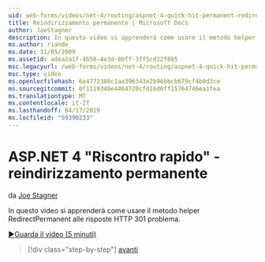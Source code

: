 ```yaml
---
uid: web-forms/videos/net-4/routing/aspnet-4-quick-hit-permanent-redirect
title: Reindirizzamento permanente | Microsoft Docs
author: JoeStagner
description: In questo video si apprenderà come usare il metodo helper RedirectPermanent alle risposte HTTP 301 problema.
ms.author: riande
ms.date: 11/05/2009
ms.assetid: adea2a1f-4650-4e3d-8bff-3ff5cd22f895
msc.legacyurl: /web-forms/videos/net-4/routing/aspnet-4-quick-hit-permanent-redirect
msc.type: video
ms.openlocfilehash: 6e4772380c1aa396343e2b96bbcb679cf4b0d3ce
ms.sourcegitcommit: 0f1119340e4464720cfd16d0ff15764746ea1fea
ms.translationtype: MT
ms.contentlocale: it-IT
ms.lasthandoff: 04/17/2019
ms.locfileid: "59390233"
---
```

# <a name="aspnet-4-quick-hit---permanent-redirect"></a>ASP.NET 4 "Riscontro rapido" - reindirizzamento permanente

da [Joe Stagner](https://github.com/JoeStagner)

In questo video si apprenderà come usare il metodo helper RedirectPermanent alle risposte HTTP 301 problema. 

[&#9654;Guarda il video (5 minuti)](https://channel9.msdn.com/Blogs/ASP-NET-Site-Videos/aspnet-4-quick-hit-permanent-redirect)

> [!div class="step-by-step"]
> [avanti](aspnet-4-quick-hit-imperative-webforms-routing.md)
